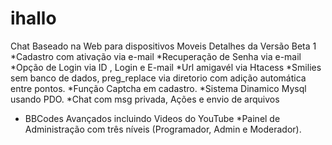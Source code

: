 # ihallo
Chat Baseado na Web para dispositivos Moveis
Detalhes da Versão Beta 1
*Cadastro com ativação via e-mail
*Recuperação de Senha via e-mail
*Opção de Login via ID , Login e E-mail
*Url amigavél via Htacess
*Smilies sem banco de dados, preg_replace via diretorio com adição automática entre pontos.
*Função Captcha em cadastro.
*Sistema Dinamico Mysql usando PDO.
*Chat com msg privada, Ações e envio de arquivos 
* BBCodes Avançados incluindo Videos do YouTube
*Painel de Administração com três níveis (Programador, Admin e Moderador).

